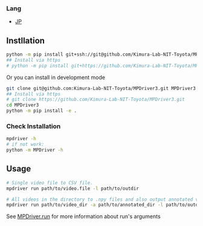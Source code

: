 ### Lang
- [JP](/rm/jp.md)

## Instllation

```bash
python -m pip install git+ssh://git@github.com/Kimura-Lab-NIT-Toyota/MPDriver3.git
## Install via https
# python -m pip install git+https://github.com/Kimura-Lab-NIT-Toyota/MPDriver3.git
```

Or you can install in development mode

```bash
git clone git@github.com:Kimura-Lab-NIT-Toyota/MPDriver3.git MPDriver3
## Install via https
# git clone https://github.com/Kimura-Lab-NIT-Toyota/MPDriver3.git
cd MPDriver3
python -m pip install -e .
```

### Check Installation

```bash
mpdriver -h
# if not work:
python -m MPDriver -h
```

## Usage

```bash
# Single video file to CSV file.
mpdriver run path/to/video.file -l path/to/outdir

# All videos in the directory to .npy files and also output annotated videos.
mpdriver run path/to/video_dir -a path/to/annotated_dir -l path/to/outdir .npy
```

See [MPDriver.run](mpdriver/apps/run/README.md) for more information about run's arguments
